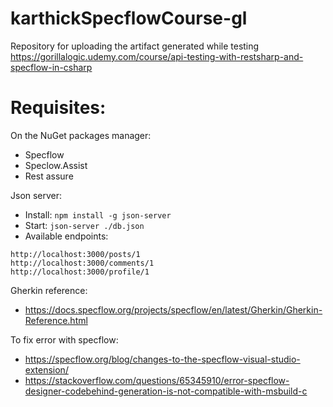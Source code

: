 # karthickSpecflowCourse-gl
Repository for uploading the artifact generated while testing https://gorillalogic.udemy.com/course/api-testing-with-restsharp-and-specflow-in-csharp

# Requisites:

On the NuGet packages manager:
* Specflow 
* Speclow.Assist
* Rest assure

Json server:
* Install: `npm install -g json-server`
* Start: `json-server ./db.json`
* Available endpoints:

```
http://localhost:3000/posts/1
http://localhost:3000/comments/1
http://localhost:3000/profile/1
```

Gherkin reference:
* https://docs.specflow.org/projects/specflow/en/latest/Gherkin/Gherkin-Reference.html

To fix error with specflow:
* https://specflow.org/blog/changes-to-the-specflow-visual-studio-extension/
* https://stackoverflow.com/questions/65345910/error-specflow-designer-codebehind-generation-is-not-compatible-with-msbuild-c

